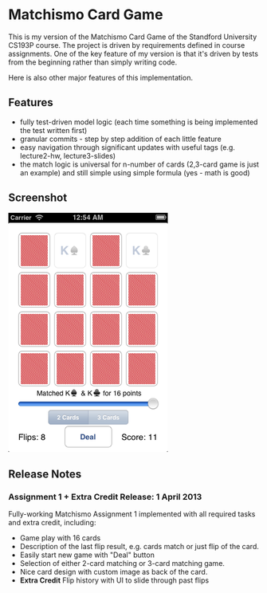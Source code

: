 Matchismo Card Game 
===================

This is my version of the Matchismo Card Game of the Standford University CS193P course. The project is driven by requirements defined in course assignments. One of the key feature of my version is that it's driven by tests from the beginning rather than simply writing code.

Here is also other major features of this implementation.

## Features
- fully test-driven model logic (each time something is being implemented the test written first)
- granular commits - step by step addition of each little feature
- easy navigation through significant updates with useful tags (e.g. lecture2-hw, lecture3-slides)
- the match logic is universal for n-number of cards (2,3-card game is just an example) and still simple using simple formula (yes - math is good)

## Screenshot

![Card Game Screenshot](screenshot.png)

## Release Notes

### Assignment 1 + Extra Credit Release: 1 April 2013
Fully-working Matchismo Assignment 1 implemented with all required tasks and extra credit, including:
 - Game play with 16 cards
 - Description of the last flip result, e.g. cards match or just flip of the card.
 - Easily start new game with "Deal" button
 - Selection of either 2-card matching or 3-card matching game.
 - Nice card design with custom image as back of the card.
 - **Extra Credit** Flip history with UI to slide through past flips
